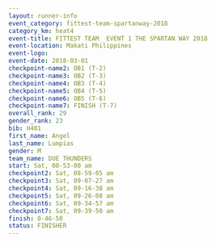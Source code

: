 ```yaml
---
layout: runner-info 
event_category: fittest-team-spartanway-2018 
category_km: heat4 
event-title: FITTEST TEAM  EVENT 1 THE SPARTAN WAY 2018 
event-location: Makati Philippines 
event-logo: 
event-date: 2018-03-01 
checkpoint-name2: OB1 (T-2) 
checkpoint-name3: OB2 (T-3) 
checkpoint-name4: OB3 (T-4) 
checkpoint-name5: OB4 (T-5) 
checkpoint-name6: OB5 (T-6) 
checkpoint-name7: FINISH (T-7) 
overall_rank: 29
gender_rank: 23
bib: H401
first_name: Angel
last_name: Lumpias
gender: M
team_name: DUE THUNDERS
start: Sat, 08-53-00 am
checkpoint2: Sat, 08-59-05 am
checkpoint3: Sat, 09-07-27 am
checkpoint4: Sat, 09-16-38 am
checkpoint5: Sat, 09-26-08 am
checkpoint6: Sat, 09-34-57 am
checkpoint7: Sat, 09-39-50 am
finish: 0-46-50
status: FINISHER
---
```

